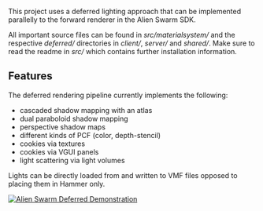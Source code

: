 This project uses a deferred lighting approach that can be implemented parallelly to the forward renderer in the Alien Swarm SDK.

All important source files can be found in _src/materialsystem/_ and the respective _deferred/_ directories in _client/_, _server/_ and _shared/_. Make sure to read the readme in _src/_ which contains further installation information.

## Features ##
The deferred rendering pipeline currently implements the following:
  * cascaded shadow mapping with an atlas
  * dual paraboloid shadow mapping
  * perspective shadow maps
  * different kinds of PCF (color, depth-stencil)
  * cookies via textures
  * cookies via VGUI panels
  * light scattering via light volumes

Lights can be directly loaded from and written to VMF files opposed to placing them in Hammer only.

[![Alien Swarm Deferred Demonstration](https://img.youtube.com/vi/bMjXx-KweIo/0.jpg)](https://www.youtube.com/watch?v=bMjXx-KweIo "Deferred lighting - Alien Swarm SDK")
